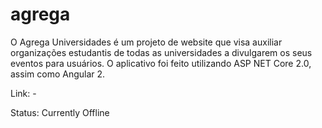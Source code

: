 # agrega
O Agrega Universidades é um projeto de website que visa auxiliar organizações estudantis de todas as universidades a divulgarem os seus eventos para usuários.
O aplicativo foi feito utilizando ASP NET Core 2.0, assim como Angular 2.

Link: -

Status: Currently Offline
